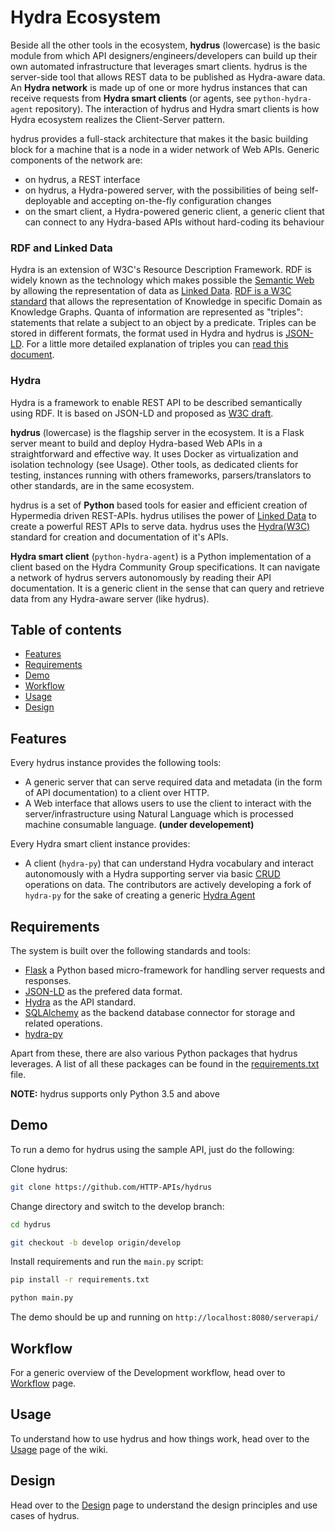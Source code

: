 Hydra Ecosystem
===================

Beside all the other tools in the ecosystem, **hydrus** (lowercase) is the basic module from which API designers/engineers/developers can build up their own automated infrastructure that leverages smart clients. hydrus is the server-side tool that allows REST data to be published as Hydra-aware data. An **Hydra network** is made up of one or more hydrus instances that can receive requests from **Hydra smart clients** (or agents, see `python-hydra-agent` repository). The interaction of hydrus and Hydra smart clients is how Hydra ecosystem realizes the Client-Server pattern.

hydrus provides a full-stack architecture that makes it the basic building block for a machine that is a node in a wider network of Web APIs. Generic components of the network are:
* on hydrus, a REST interface
* on hydrus, a Hydra-powered server, with the possibilities of being self-deployable and accepting on-the-fly configuration changes
* on the smart client, a Hydra-powered generic client, a generic client that can connect to any Hydra-based APIs without hard-coding its behaviour

### RDF and Linked Data
Hydra is an extension of W3C's Resource Description Framework. RDF is widely known as the technology which makes possible the [Semantic Web](https://en.wikipedia.org/wiki/Semantic_Web) by allowing the representation of data as [Linked Data](https://en.wikipedia.org/wiki/Linked_data).
[RDF is a W3C standard](https://www.w3.org/RDF/) that allows the representation of Knowledge in specific Domain as Knowledge Graphs. Quanta of information are represented as "triples": statements that relate a subject to an object by a predicate. Triples can be stored in different formats, the format used in Hydra and hydrus is [JSON-LD](https://json-ld.org/).
For a little more detailed explanation of triples you can [read this document](http://www.hydra-cg.com/spec/latest/linked-data-fragments/#interfaces-to-linked-data).

### Hydra
Hydra is a framework to enable REST API to be described semantically using RDF. It is based on JSON-LD and proposed as [W3C draft](https://www.hydra-cg.com/spec/latest/core/).


**hydrus** (lowercase) is the flagship server in the ecosystem. It is a Flask server meant to build and deploy Hydra-based Web APIs in a straightforward and effective way. It uses Docker as virtualization and isolation technology (see Usage). Other tools, as dedicated clients for testing, instances running with others frameworks, parsers/translators to other standards, are in the same ecosystem.

hydrus is a set of **Python** based tools for easier and efficient creation of Hypermedia driven REST-APIs. hydrus utilises the power of [Linked Data](https://en.wikipedia.org/wiki/Linked_data) to create a powerful REST APIs to serve data.
hydrus uses the [Hydra(W3C)](http://www.hydra-cg.com/) standard for creation and documentation of it's APIs.


**Hydra smart client** (`python-hydra-agent`) is a Python implementation of a client based on the Hydra Community Group specifications. It can navigate a network of hydrus servers autonomously by reading their API documentation. It is a generic client in the sense that can query and retrieve data from any Hydra-aware server (like hydrus). 

Table of contents
-------------
* [Features](#features)
* [Requirements](#req)
* [Demo](#demo)
* [Workflow](#workflow)
* [Usage](#usage)
* [Design](#design)

<a name="features"></a>
Features
-------------
Every hydrus instance provides the following tools:
- A generic server that can serve required data and metadata (in the form of API documentation) to a client over HTTP.
- A Web interface that allows users to use the client to interact with the server/infrastructure using Natural Language which is processed machine consumable language. **(under developement)**

Every Hydra smart client instance provides:
- A client (`hydra-py`) that can understand Hydra vocabulary and interact autonomously with a Hydra supporting server via basic [CRUD](https://en.wikipedia.org/wiki/Create,_read,_update_and_delete) operations on data. The contributors are actively developing a fork of `hydra-py` for the sake of creating a generic [Hydra Agent](https://github.com/HTTP-APIs/python-hydra-agent) 

<a name="req"></a>
Requirements
-------------
The system is built over the following standards and tools:
- [Flask](http://flask.pocoo.org/) a Python based micro-framework for handling server requests and responses.
- [JSON-LD](http://json-ld.org/spec/latest/json-ld/) as the prefered data format.
- [Hydra](http://www.hydra-cg.com/) as the API standard.
- [SQLAlchemy](http://www.sqlalchemy.org/) as the backend database connector for storage and related operations.
- [hydra-py](https://github.com/pchampin/hydra-py)

Apart from these, there are also various Python packages that hydrus leverages. A list of all these packages can be found in the [requirements.txt](https://github.com/HTTP-APIs/hydrus/blob/master/requirements.txt) file.


**NOTE:** hydrus supports only Python 3.5 and above

<a name="demo"></a>
Demo
-------------
To run a demo for hydrus using the sample API, just do the following:

Clone hydrus:
```bash
git clone https://github.com/HTTP-APIs/hydrus
```
Change directory and switch to the develop branch:
```bash
cd hydrus

git checkout -b develop origin/develop
```

Install requirements and run the `main.py` script:
```bash
pip install -r requirements.txt

python main.py
```

The demo should be up and running on `http://localhost:8080/serverapi/`

<a name="workflow"></a>
Workflow
-------------
For a generic overview of the Development workflow, head over to [Workflow](Workflow.md) page.

<a name="usage"></a>
Usage
-------------
To understand how to use hydrus and how things work, head over to the [Usage](01-Usage.md) page of the wiki.

<a name="design"></a>
Design
-------------
Head over to the [Design](Design.md) page to understand the design principles and use cases of hydrus.
